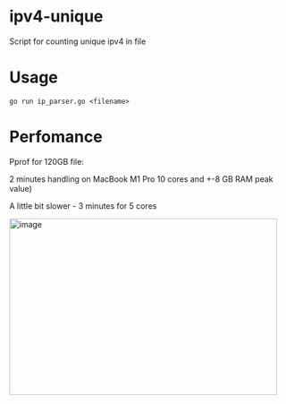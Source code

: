 # ipv4-unique

Script for counting unique ipv4 in file

# Usage

```go run ip_parser.go <filename>```

# Perfomance 
Pprof for 120GB file:

2 minutes handling on MacBook M1 Pro 10 cores and +-8 GB RAM  peak value)

A little bit slower - 3 minutes for 5 cores

<img width="479" height="315" alt="image" src="https://github.com/user-attachments/assets/cf2223a1-8d5e-4d27-8bfb-8930e272b518" />

